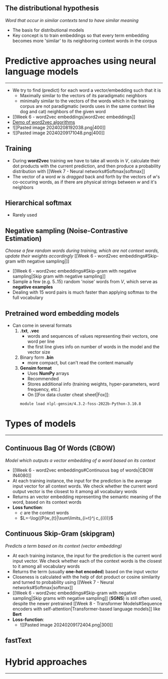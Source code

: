 
## The distributional hypothesis
_Word that occur in similar contexts tend to have similar meaning_

* The basis for distributional models
* Key concept is to train embeddings so that every term embedding becomes more 'similar' to its neighboring context words in the corpus



# Predictive approaches using neural language models
---

* We try to find (predict) for each word a vector/embedding such that it is
	* Maximally similar to the vectors of its paradigmatic neighbors
	* minimally similar to the vectors of the words which in the training corpus are not paradigmatic (words uses in the same context like dog and cat) neighbors of the given word
* [[Week 6 - word2vec embeddings|word2vec embeddings]]
* [Demo of word2vec algorithms](https://ronxin.github.io/wevi/)
* ![[Pasted image 20240208192038.png|400]]
* ![[Pasted image 20240209171048.png|400]]

## Training

* During **word2vec** training we have to take all words in $V$, calculate their dot products with the current prediction, and then produce a probability distribution with [[Week 7 - Neural networks#Softmax|softmax]]
* The vector of a word $w$ is _dragged_ back and forth by the vectors of $w$'s co-occuring words, as if there are physical strings between $w$ and it's neighbors

## Hierarchical softmax

* Rarely used


## Negative sampling (Noise-Contrastive Estimation)
_Choose a few random words during training, which are not context words, update their weights accordingly_
[[Week 6 - word2vec embeddings#Skip-gram with negative sampling|]]
* [[Week 6 - word2vec embeddings#Skip-gram with negative sampling|Skip gram with negative sampling]]
* Sample a few (e.g. 5..15) random 'noise' words from $V$, which serve as **negative examples**
* Dealing with 15 word pairs is much faster than applying softmax to the full vocabulary


## Pretrained word embedding  models

* Can come in several formats
	1. **.txt**, **.vec**
		* words and sequences of values representing their vectors, one word per line
		* the first line gives info on number of words in the model and the vector size
	2. Binary form **.bin**
		* more compact, but can't read the content manually
	3. **Gensim format**
		* Uses **NumPy** arrays
		* Recommended
		* Stores additional info (training weights, hyper-parameters, word frequency, etc.)
		* On [[Fox data cluster cheat sheet|Fox]]: 
		```Shell
		module load nlpl-gensim/4.3.2-foss-2022b-Python-3.10.8
		```


# Types of models
---
## Continuous Bag Of Words (CBOW)
_Model which outputs a vector embedding of a word based on its context_

* [[Week 6 - word2vec embeddings#Continuous bag of words|CBOW IN4080]]
* At each training instance, the input for the prediction is the average input vector for all context words. We check whether the current word output vector is the closest to it among all vocabulary words
* Returns an vector embedding representing the semantic meaning of the word, based on its context words
* **Loss function**: 
	* $c$ are the context words
	* $L=-\log{(P(w_{t}|\sum\limits_{i=t}^j c_{i}))}$




## Continuous Skip-Gram (skipgram)
_Predicts a term based on its context (vector embedding)_

* At each training instance, the input for the prediction is the current word input vector. We check whether each of the context words is the closest to it among all vocabulary words
* Returns the term (usually **one-hot encoded**) based on the input vector
* Closeness is calculated with the help of dot product or cosine similarity and turned to probability using [[Week 7 - Neural networks#Softmax|softmax]]
* [[Week 6 - word2vec embeddings#Skip-gram with negative sampling|Skip grams with negative sampling]] (**SGNS**) is still often used, despite the newer pretrained [[Week 8 - Transformer Models#Sequence encoders with self-attention|Transformer-based language models]] like **Bert**
* **Loss-function**:
	* ![[Pasted image 20240209172404.png|300]]


## fastText


# Hybrid approaches
---